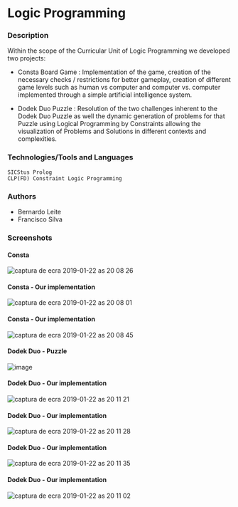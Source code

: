 # Logic Programming

### Description

Within the scope of the Curricular Unit of Logic Programming we developed two projects:

* Consta Board Game : Implementation of the game, creation of the necessary checks / restrictions for better gameplay, creation of different game levels such as human vs computer and computer vs. computer implemented through a simple artificial intelligence system.

* Dodek Duo Puzzle : Resolution of the two challenges inherent to the Dodek Duo Puzzle as well the dynamic generation of problems for that Puzzle using Logical Programming by Constraints allowing the visualization of Problems and Solutions in different contexts and complexities.

### Technologies/Tools and Languages
```
SICStus Prolog
CLP(FD) Constraint Logic Programming
```

### Authors

* Bernardo Leite 
* Francisco Silva

### Screenshots

#### Consta

![captura de ecra 2019-01-22 as 20 08 26](https://user-images.githubusercontent.com/22004638/51562576-18abba00-1e82-11e9-9a02-1c769a6a527d.png)

#### Consta - Our implementation

![captura de ecra 2019-01-22 as 20 08 01](https://user-images.githubusercontent.com/22004638/51562575-18132380-1e82-11e9-888a-7a0b8c44eeee.png)

#### Consta - Our implementation

![captura de ecra 2019-01-22 as 20 08 45](https://user-images.githubusercontent.com/22004638/51562577-18abba00-1e82-11e9-8681-c644189e4b3f.png)

#### Dodek Duo - Puzzle 

![image](https://user-images.githubusercontent.com/22004638/51563646-f2d3e480-1e84-11e9-9582-e35e91716026.png)

#### Dodek Duo - Our implementation

![captura de ecra 2019-01-22 as 20 11 21](https://user-images.githubusercontent.com/22004638/51562579-18abba00-1e82-11e9-9f84-7da17b785e7e.png)

#### Dodek Duo - Our implementation

![captura de ecra 2019-01-22 as 20 11 28](https://user-images.githubusercontent.com/22004638/51562580-19445080-1e82-11e9-92f9-959f94382bab.png)

#### Dodek Duo - Our implementation
![captura de ecra 2019-01-22 as 20 11 35](https://user-images.githubusercontent.com/22004638/51562584-19dce700-1e82-11e9-8a86-c2eca8b5917c.png)

#### Dodek Duo - Our implementation

![captura de ecra 2019-01-22 as 20 11 02](https://user-images.githubusercontent.com/22004638/51562578-18abba00-1e82-11e9-9f82-f39cb0437ed6.png)

